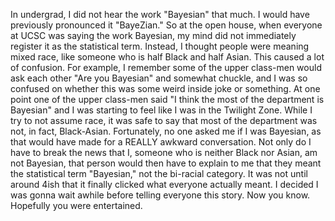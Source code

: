 In undergrad, I did not hear the work "Bayesian" that much. I would have previously pronounced it "BayeZian." So at the open house, when everyone at UCSC was saying the work Bayesian, my mind did not immediately register it as the statistical term. Instead, I thought people were meaning mixed race, like someone who is half Black and half Asian. This caused a lot of confusion. For example, I remember some of the upper class-men would ask each other "Are you Bayesian" and somewhat chuckle, and I was so confused on whether this was some weird inside joke or something. At one point one of the upper class-men said "I think the most of the department is Bayesian" and I was starting to feel like I was in the Twilight Zone. While I try to not assume race, it was safe to say that most of the department was not, in fact, Black-Asian. Fortunately, no one asked me if I was Bayesian, as that would have made for a REALLY awkward conversation. Not only do I have to break the news that I, someone who is neither Black nor Asian, am not Bayesian, that person would then have to explain to me that they meant the statistical term "Bayesian," not the bi-racial category. It was not until around 4ish that it finally clicked what everyone actually meant. I decided I was gonna wait awhile before telling everyone this story. Now you know. Hopefully you were entertained. 